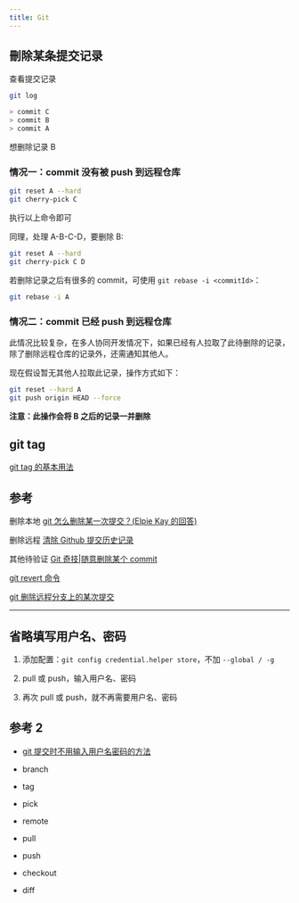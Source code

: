 ```yaml
---
title: Git
---
```


## 刪除某条提交记录

查看提交记录

```bash
git log

> commit C
> commit B
> commit A
```

想删除记录 B

### 情况一：commit 没有被 push 到远程仓库

```bash
git reset A --hard
git cherry-pick C
```

执行以上命令即可

同理，处理 A-B-C-D，要删除 B:

```bash
git reset A --hard
git cherry-pick C D
```

若删除记录之后有很多的 commit，可使用 `git rebase -i <commitId>`：

```bash
git rebase -i A
```

### 情况二：commit 已经 push 到远程仓库

此情况比较复杂，在多人协同开发情况下，如果已经有人拉取了此待删除的记录，除了删除远程仓库的记录外，还需通知其他人。

现在假设暂无其他人拉取此记录，操作方式如下：

```bash
git reset --hard A
git push origin HEAD --force
```

**注意：此操作会将 B 之后的记录一并删除**

## git tag

[git tag 的基本用法](https://mp.weixin.qq.com/s?src=11&timestamp=1620892195&ver=3065&signature=Tirnl*vOnhdwInpxhdlrPSZmlMwbk86nzijrswn-e-0EeenQF9kB6YmSYFaWj6NMcUqWC6-5xwAmHev89mZsDvfoIdeMXkwUu9nGAZOIhwHUgmrGzXy7tIUH0a1a1zio&new=1)

## 参考

删除本地
[git 怎么删除某一次提交？(Elpie Kay 的回答)](https://www.zhihu.com/question/324710274/answer/685892850)

删除远程
[清除 Github 提交历史记录](http://zhuanlan.zhihu.com/p/35078876)

其他待验证
[Git 奇技|随意删除某个 commit](https://zhuanlan.zhihu.com/p/270033984)

[git revert 命令](https://mp.weixin.qq.com/s?src=11&timestamp=1619752860&ver=3039&signature=*tfIdAQRtmiUElxK*N*unQbS1ZXm*Ug92QvtmjYKOAP3H6Yif71l3HQYPPz1gYNypeqfWwoqYU*s09cZutBksc7g*fz20Lna3anrF0-fjuQAVio4prQ6cfi27yjmRdjf&new=1)

[git 删除远程分支上的某次提交](https://zhuanlan.zhihu.com/p/39645306)

---

## 省略填写用户名、密码

1. 添加配置：`git config credential.helper store`，不加 `--global / -g`

2. pull 或 push，输入用户名、密码

3. 再次 pull 或 push，就不再需要用户名、密码

## 参考 2

- [git 提交时不用输入用户名密码的方法](https://jingyan.baidu.com/article/4b07be3cf27d8148b280f36a.html)

- branch
- tag
- pick
- remote
- pull
- push
- checkout
- diff
